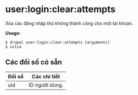 # user:login:clear:attempts
Xóa các đăng nhập thử không thành công cho một tài khoản.

**Usage:**
```
$ drupal user:login:clear:attempts [arguments]
$ uslca  
```

## Các đối số có sẵn
Đối số | Các chi tiết
---------|-------------
uid | ID người dùng.
